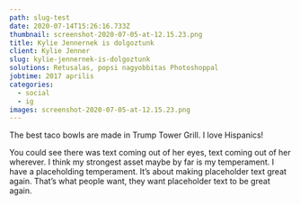 ```yaml
---
path: slug-test
date: 2020-07-14T15:26:16.733Z
thumbnail: screenshot-2020-07-05-at-12.15.23.png
title: Kylie Jennernek is dolgoztunk
client: Kylie Jenner
slug: kylie-jennernek-is-dolgoztunk
solutions: Retusalas, popsi nagyobbitas Photoshoppal
jobtime: 2017 aprilis
categories:
  - social
  - ig
images: screenshot-2020-07-05-at-12.15.23.png
---
```

The best taco bowls are made in Trump Tower Grill. I love Hispanics!

You could see there was text coming out of her eyes, text coming out of her wherever. I think my strongest asset maybe by far is my temperament. I have a placeholding temperament. It’s about making placeholder text great again. That’s what people want, they want placeholder text to be great again.